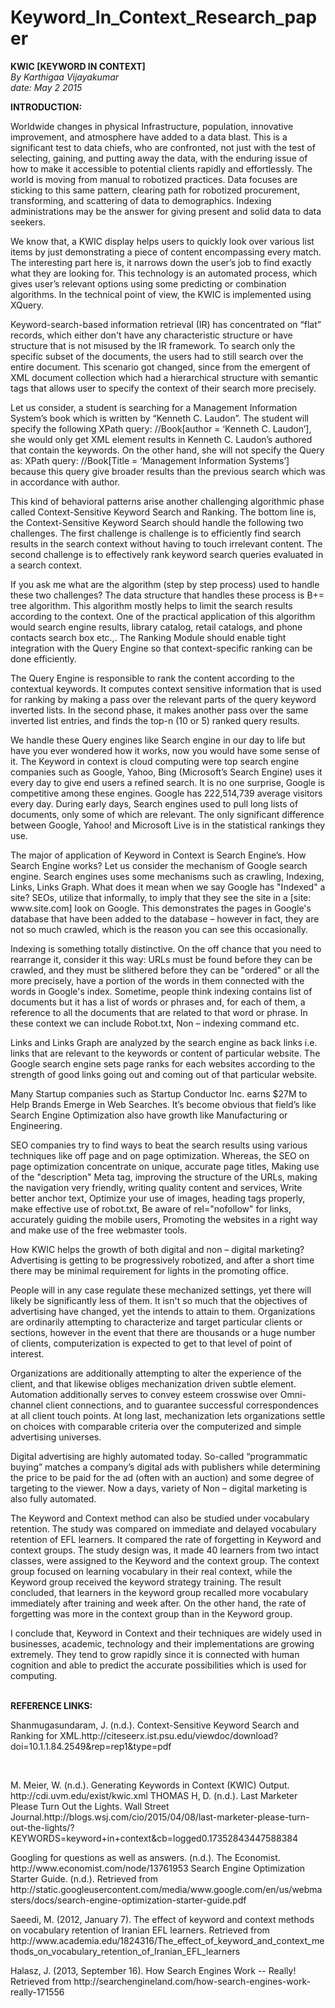 # Keyword_In_Context_Research_paper
<b>KWIC [KEYWORD IN CONTEXT]</b></br>
<i>By Karthigaa Vijayakumar</i> </br>
<i>date: May 2 2015</i></br>

<b>INTRODUCTION:</b>
                                <p>Worldwide changes in physical Infrastructure, population, innovative improvement, and atmosphere have added to a data blast. This is a significant test to data chiefs, who are confronted, not just with the test of selecting, gaining, and putting away the data, with the enduring issue of how to make it accessible to potential clients rapidly and effortlessly. The world is moving from manual to robotized practices. Data focuses are sticking to this same pattern, clearing path for robotized procurement, transforming, and scattering of data to demographics. Indexing administrations may be the answer for giving present and solid data to data seekers.<p>
                                <p>We know that, a KWIC display helps users to quickly look over various list items by just demonstrating a piece of content encompassing every match. The interesting part here is, it narrows down the user’s job to find exactly what they are looking for. This technology is an automated process, which gives user’s relevant options using some predicting or combination algorithms. In the technical point of view, the KWIC is implemented using XQuery.<p>
<p>Keyword-search-based information retrieval (IR) has concentrated on “flat” records, which either don't have any characteristic structure or have structure that is not misused by the IR framework. To search only the specific subset of the documents, the users had to still search over the entire document. This scenario got changed, since from the emergent of XML document collection which had a hierarchical structure with semantic tags that allows user to specify the context of their search more precisely.</p>
<p>Let us consider, a student is searching for a Management Information System’s book which is written by “Kenneth C. Laudon”. The student will specify the following XPath query: //Book[author = ‘Kenneth C. Laudon’], she would only get XML element results in Kenneth C. Laudon’s authored that contain the keywords. On the other hand, she will not specify the Query as: XPath query: //Book[Title = ‘Management Information Systems’] because this query give broader results than the previous search which was in accordance with author.</p>
<p>This kind of behavioral patterns arise another challenging algorithmic phase called Context-Sensitive Keyword Search and Ranking. The bottom line is, the Context-Sensitive Keyword Search should handle the following two challenges. The first challenge is challenge is to efficiently find search results in the search context without having to touch irrelevant content. The second challenge is to effectively rank keyword search queries evaluated in a search context.</p>
<p>If you ask me what are the algorithm (step by step process) used to handle these two challenges? The data structure that handles these process is B+= tree algorithm. This algorithm mostly helps to limit the search results according to the context. One of the practical application of this algorithm would search engine results, library catalog, retail catalogs, and phone contacts search box etc.,. The Ranking Module should enable tight integration with the Query Engine so that context-specific ranking can be done efficiently.</p> 
<p>The Query Engine is responsible to rank the content according to the contextual keywords. It computes context sensitive information that is used for ranking by making a pass over the relevant parts of the query keyword inverted lists. In the second phase, it makes another pass over the same inverted list entries, and finds the top-n (10 or 5) ranked query results.</p> 
<p>We handle these Query engines like Search engine in our day to life but have you ever wondered how it works, now you would have some sense of it. The Keyword in context is cloud computing were top search engine companies such as Google, Yahoo, Bing (Microsoft’s Search Engine) uses it every day to give end users a refined search. It is no one surprise, Google is competitive among these engines. Google has 222,514,739 average visitors every day. During early days, Search engines used to pull long lists of documents, only some of which are relevant. The only significant difference between Google, Yahoo! and Microsoft Live is in the statistical rankings they use.</p>
<p>The major of application of Keyword in Context is Search Engine’s. How Search Engine works? Let us consider the mechanism of Google search engine. Search engines uses some mechanisms such as crawling, Indexing, Links, Links Graph. What does it mean when we say Google has "Indexed" a site? SEOs, utilize that informally, to imply that they see the site in a [site: www.site.com] look on Google. This demonstrates the pages in Google's database that have been added to the database – however in fact, they are not so much crawled, which is the reason you can see this occasionally.</p>
<p>Indexing is something totally distinctive. On the off chance that you need to rearrange it, consider it this way: URLs must be found before they can be crawled, and they must be slithered before they can be "ordered" or all the more precisely, have a portion of the words in them connected with the words in Google's index. Sometime, people think indexing contains list of documents but it has a list of words or phrases and, for each of them, a reference to all the documents that are related to that word or phrase. In these context we can include Robot.txt, Non – indexing command etc.</p>  
<p>Links and Links Graph are analyzed by the search engine as back links i.e. links that are relevant to the keywords or content of particular website. The Google search engine sets page ranks for each websites according to the strength of good links going out and coming out of that particular website.</p>
<p>Many Startup companies such as Startup Conductor Inc. earns $27M to Help Brands Emerge in Web Searches. It’s become obvious that field’s like Search Engine Optimization also have growth like Manufacturing or Engineering.</p>
<p>SEO companies try to find ways to beat the search results using various techniques like off page and on page optimization. Whereas, the SEO on page optimization concentrate on unique, accurate page titles, Making use of the "description" Meta tag, improving the structure of the URLs, making the navigation very friendly, writing quality content and services, Write better anchor text, Optimize your use of images, heading tags properly, make effective use of robot.txt, Be aware of rel="nofollow" for links, accurately guiding the mobile users, Promoting the websites in a right way and make use of the free webmaster tools.</p>
<p>How KWIC helps the growth of both digital and non – digital marketing? Advertising is getting to be progressively robotized, and after a short time there may be minimal requirement for lights in the promoting office.</p>
<p>People will in any case regulate these mechanized settings, yet there will likely be significantly less of them. It isn't so much that the objectives of advertising have changed, yet the intends to attain to them. Organizations are ordinarily attempting to characterize and target particular clients or sections, however in the event that there are thousands or a huge number of clients, computerization is expected to get to that level of point of interest.</p> 
<p>Organizations are additionally attempting to alter the experience of the client, and that likewise obliges mechanization driven subtle element. Automation additionally serves to convey esteem crosswise over Omni-channel client connections, and to guarantee successful correspondences at all client touch points. At long last, mechanization lets organizations settle on choices with comparable criteria over the computerized and simple advertising universes.</p>  
<p>Digital advertising are highly automated today. So-called “programmatic buying” matches a company’s digital ads with publishers while determining the price to be paid for the ad (often with an auction) and some degree of targeting to the viewer. Now a days, variety of Non – digital marketing is also fully automated.</p> 
<p>The Keyword and Context method can also be studied under vocabulary retention. The study was compared on immediate and delayed vocabulary retention of EFL learners. It compared the rate of forgetting in Keyword and context groups. The study design was, it made 40 learners from two intact classes, were assigned to the Keyword and the context group. The context group focused on learning vocabulary in their real context, while the Keyword group received the keyword strategy training. The result concluded, that learners in the keyword group recalled more vocabulary immediately after training and week after. On the other hand, the rate of forgetting was more in the context group than in the Keyword group.</p> 
<p>I conclude that, Keyword in Context and their techniques are widely used in businesses, academic, technology and their implementations are growing extremely.  They tend to grow rapidly since it is connected with human cognition and able to predict the accurate possibilities which is used for computing.</p></br> 
<b>REFERENCE LINKS:</b></br>                      
<p>Shanmugasundaram, J. (n.d.). Context-Sensitive Keyword Search and Ranking for XML.<link>http://citeseerx.ist.psu.edu/viewdoc/download?doi=10.1.1.84.2549&rep=rep1&type=pdf</link></p></br>
<p>M. Meier, W. (n.d.). Generating Keywords in Context (KWIC) Output. http://cdi.uvm.edu/exist/kwic.xml
THOMAS H, D. (n.d.). Last Marketer Please Turn Out the Lights. Wall Street Journal.<link>http://blogs.wsj.com/cio/2015/04/08/last-marketer-please-turn-out-the-lights/?KEYWORDS=keyword+in+context&cb=logged0.17352843447588384</link></p>
<p>Googling for questions as well as answers. (n.d.). The Economist.  http://www.economist.com/node/13761953
Search Engine Optimization Starter Guide. (n.d.). Retrieved from <link>http://static.googleusercontent.com/media/www.google.com/en/us/webmasters/docs/search-engine-optimization-starter-guide.pdf</link></p>
<p>Saeedi, M. (2012, January 7). The effect of keyword and context methods on vocabulary retention of Iranian EFL learners. Retrieved from <link>http://www.academia.edu/1824316/The_effect_of_keyword_and_context_methods_on_vocabulary_retention_of_Iranian_EFL_learners</link></p>
<p>Halasz, J. (2013, September 16). How Search Engines Work -- Really! Retrieved from <link>http://searchengineland.com/how-search-engines-work-really-171556</link></p>

